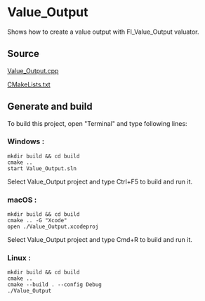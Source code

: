 # Value_Output

Shows how to create a value output with Fl_Value_Output valuator.

## Source

[Value_Output.cpp](Value_Output.cpp)

[CMakeLists.txt](CMakeLists.txt)

## Generate and build

To build this project, open "Terminal" and type following lines:

### Windows :

``` shell
mkdir build && cd build
cmake .. 
start Value_Output.sln
```

Select Value_Output project and type Ctrl+F5 to build and run it.

### macOS :

``` shell
mkdir build && cd build
cmake .. -G "Xcode"
open ./Value_Output.xcodeproj
```

Select Value_Output project and type Cmd+R to build and run it.

### Linux :

``` shell
mkdir build && cd build
cmake .. 
cmake --build . --config Debug
./Value_Output
```
